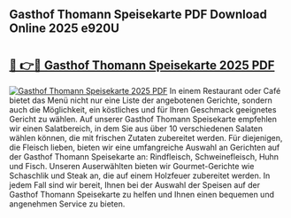 ## Gasthof Thomann Speisekarte PDF Download Online 2025 e920U

# <h2><a href="http://gc7oy3.nevu.top/?p=Gasthof+Thomann+Speisekarte">🔗 👉🔴 Gasthof Thomann Speisekarte 2025 PDF</a></h2>

[![Gasthof Thomann Speisekarte 2025 PDF](https://i.imgur.com/dBaPXMq.png)](http://gc7oy3.nevu.top/?p=Gasthof+Thomann+Speisekarte)
In einem Restaurant oder Café bietet das Menü nicht nur eine Liste der angebotenen Gerichte, sondern auch die Möglichkeit, ein köstliches und für Ihren Geschmack geeignetes Gericht zu wählen. Auf unserer Gasthof Thomann Speisekarte empfehlen wir einen Salatbereich, in dem Sie aus über 10 verschiedenen Salaten wählen können, die mit frischen Zutaten zubereitet werden. Für diejenigen, die Fleisch lieben, bieten wir eine umfangreiche Auswahl an Gerichten auf der Gasthof Thomann Speisekarte an: Rindfleisch, Schweinefleisch, Huhn und Fisch. Unseren Auserwählten bieten wir Gourmet-Gerichte wie Schaschlik und Steak an, die auf einem Holzfeuer zubereitet werden. In jedem Fall sind wir bereit, Ihnen bei der Auswahl der Speisen auf der Gasthof Thomann Speisekarte zu helfen und Ihnen einen bequemen und angenehmen Service zu bieten.

